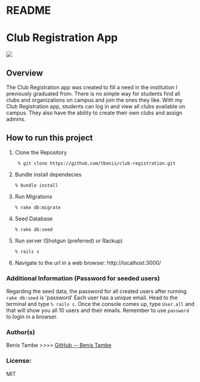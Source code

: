 # README
<!-- 
This README would normally document whatever steps are necessary to get the
application up and running.

Things you may want to cover:

* Ruby version

* System dependencies

* Configuration

* Database creation

* Database initialization

* How to run the test suite

* Services (job queues, cache servers, search engines, etc.)

* Deployment instructions

* ...
-->
# Club Registration App
![](https://phase2-images.s3.amazonaws.com/clubs-orgs.jpeg)


## Overview

The Club Registration app was created to fill a need in the institution I previously graduated from. There is no simple way for students find all clubs and organizations on campus and join the ones they like. With my Club Registration app, students can log in and view all clubs available on campus. They also have the ability to create their own clubs and assign admins.

## How to run this project
1. Clone the Repository
    ``` 
     % git clone https://github.com/tbenis/club-registration.git
    ```
2. Bundle install dependecies
    ``` 
    % bundle install
   ```
3. Run Migrations
    ``` 
    % rake db:migrate
   ```
   <!--
    you should see something like this:
        ![](https://phase2-images.s3.amazonaws.com/Screen+Shot+2021-04-30+at+7.20.03+AM.png)
    
    If you do not see a message that looks like the one above in the terminal, that means migrations did not work. Delete the 'development.sqlite' file in the 'db' folder and try ```rake db:migrate``` again.
    ![](https://phase2-images.s3.amazonaws.com/Screen+Shot+2021-04-30+at+7.18.44+AM.png) -->

4. Seed Database
    ``` 
    % rake db:seed
   ```
5. Run server (Shotgun (preferred) or Rackup)
    ``` 
   % rails s
   ```
6. Navigate to the url in a web browser:
    http://localhost:3000/

### Additional Information (Password for seeded users)
Regarding the seed data, the password for all created users after running ```rake db:seed```  is 'password'
Each user has a unique email. Head to the terminal and type ```% rails c```. Once the console comes up, type ```User.all```  and that will show you all 10 users and their emails. Remember to use ```password``` to login in a browser.


<!-- 
### Video Demo
<a href="https://www.youtube.com/watch?v=juoTqJ3lNx8" target="_blank">Youtube</a> -->

### Author(s)
 Benis Tambe >>>> [GitHub -- Benis Tambe](https://github.com/tbenis)
### License:
MIT